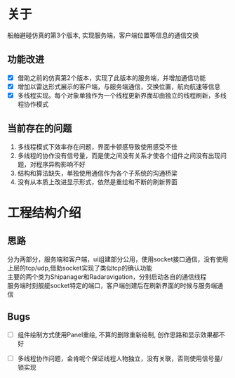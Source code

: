 # 关于

船舶避碰仿真的第3个版本, 实现服务端，客户端位置等信息的通信交换    

## 功能改进  

- [x] 借助之前的仿真第2个版本，实现了此版本的服务端，并增加通信功能  
- [x] 增加以雷达形式展示的客户端，与服务端通信，交换位置，航向航速等信息  
- [x] 多线程实现。每个对象单独作为一个线程更新界面却由独立的线程刷新，多线程协作模式  

## 当前存在的问题

1. 多线程模式下效率存在问题，界面卡顿感导致使用感受不佳  
2. 多线程的协作没有信号量，而是使之间没有关系才使各个组件之间没有出现问题，对程序异构影响不好
3. 结构和算法缺失，单独使用通信作为各个子系统的沟通桥梁  
4. 没有从本质上改进显示形式，依然是重绘和不断的刷新界面  

# 工程结构介绍

## 思路 

分为两部分，服务端和客户端，ui组建部分公用，使用socket接口通信，没有使用上层的tcp/udp,借助socket实现了类似tcp的确认功能  
主要的两个类为Shipanager和Radaravigation，分别启动各自的通信线程  
服务端时刻舰艇socket特定的端口，客户端创建后在刷新界面的时候与服务端通信  

## Bugs 

- [ ] 组件绘制方式使用Panel重绘, 不算的删除重新绘制, 创作思路和显示效果都不好  
- [ ] 多线程协作问题，金肯呢个保证线程人物独立，没有关联，否则使用信号量/锁实现  






